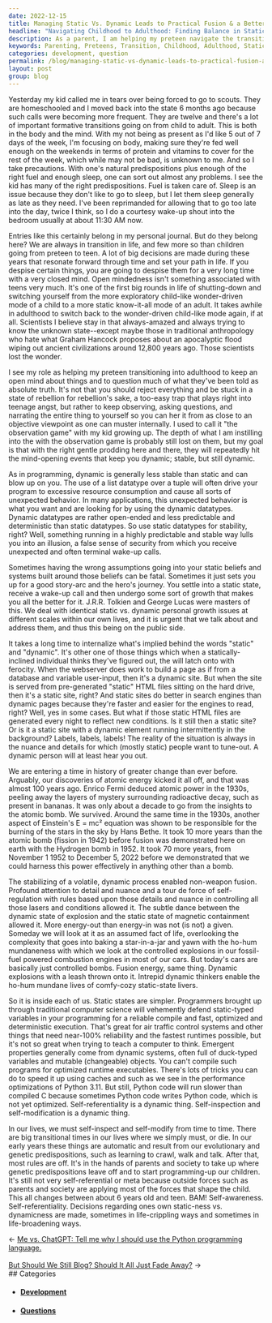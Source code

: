 ```yaml
---
date: 2022-12-15
title: Managing Static Vs. Dynamic Leads to Practical Fusion & a Better You
headline: "Navigating Childhood to Adulthood: Finding Balance in Static and Dynamic States"
description: As a parent, I am helping my preteen navigate the transition from childhood to adulthood by encouraging them to observe, ask questions, and narrate their experiences. I am teaching them the importance of both static and dynamic states of being, which are both necessary for growth, from developing atomic energy to the inner workings of our own lives. I am also reflecting on my own journey of self-inspection and self-modification, which I had to do in order to grow and develop during transitional periods.
keywords: Parenting, Preteens, Transition, Childhood, Adulthood, Static, Dynamic, Observation, Questions, Narration, Growth, Atomic Energy, Self-Inspection, Self-Modification, Development, Crawling, Walking, Talking, Self-Awareness, Decisions
categories: development, question
permalink: /blog/managing-static-vs-dynamic-leads-to-practical-fusion-a-better-you/
layout: post
group: blog
---
```



Yesterday my kid called me in tears over being forced to go to scouts. They are
homeschooled and I moved back into the state 6 months ago because such calls
were becoming more frequent. They are twelve and there's a lot of important
formative transitions going on from child to adult. This is both in the body
and the mind. With my not being as present as I'd like 5 out of 7 days of the
week, I'm focusing on body, making sure they're fed well enough on the weekends
in terms of protein and vitamins to cover for the rest of the week, which while
may not be bad, is unknown to me. And so I take precautions. With one's natural
predispositions plus enough of the right fuel and enough sleep, one can sort
out almost any problems. I see the kid has many of the right predispositions.
Fuel is taken care of. Sleep is an issue because they don't like to go to
sleep, but I let them sleep generally as late as they need. I've been
reprimanded for allowing that to go too late into the day, twice I think, so I
do a courtesy wake-up shout into the bedroom usually at about 11:30 AM now.

Entries like this certainly belong in my personal journal. But do they belong
here? We are always in transition in life, and few more so than children going
from preteen to teen. A lot of big decisions are made during these years that
resonate forward through time and set your path in life. If you despise certain
things, you are going to despise them for a very long time with a very closed
mind. Open mindedness isn't something associated with teens very much. It's one
of the first big rounds in life of shutting-down and switching yourself from
the more exploratory child-like wonder-driven mode of a child to a more static
know-it-all mode of an adult. It takes awhile in adulthood to switch back to
the wonder-driven child-like mode again, if at all. Scientists I believe stay
in that always-amazed and always trying to know the unknown state--except maybe
those in traditional anthropology who hate what Graham Hancock proposes about
an apocalyptic flood wiping out ancient civilizations around 12,800 years ago.
Those scientists lost the wonder.

I see my role as helping my preteen transitioning into adulthood to keep an
open mind about things and to question much of what they've been told as
absolute truth. It's not that you should reject everything and be stuck in a
state of rebellion for rebellion's sake, a too-easy trap that plays right into
teenage angst, but rather to keep observing, asking questions, and narrating
the entire thing to yourself so you can her it from as close to an objective
viewpoint as one can muster internally. I used to call it "the observation
game" with my kid growing up. The depth of what I am instilling into the with
the observation game is probably still lost on them, but my goal is that with
the right gentle prodding here and there, they will repeatedly hit the
mind-opening events that keep you dynamic; stable, but still dynamic.

As in programming, dynamic is generally less stable than static and can blow up
on you. The use of a list datatype over a tuple will often drive your program
to excessive resource consumption and cause all sorts of unexpected behavior.
In many applications, this unexpected behavior is what you want and are looking
for by using the dynamic datatypes. Dynamic datatypes are rather open-ended and
less predictable and deterministic than static datatypes. So use static
datatypes for stability, right? Well, something running in a highly predictable
and stable way lulls you into an illusion, a false sense of security from which
you receive unexpected and often terminal wake-up calls.

Sometimes having the wrong assumptions going into your static beliefs and
systems built around those beliefs can be fatal. Sometimes it just sets you up
for a good story-arc and the hero's journey. You settle into a static state,
receive a wake-up call and then undergo some sort of growth that makes you all
the better for it. J.R.R. Tolkien and George Lucas were masters of this. We
deal with identical static vs. dynamic personal growth issues at different
scales within our own lives, and it is urgent that we talk about and address
them, and thus this being on the public side.

It takes a long time to internalize what's implied behind the words "static"
and "dynamic". It's other one of those things which when a statically-inclined
individual thinks they've figured out, the will latch onto with ferocity. When
the webserver does work to build a page as if from a database and variable
user-input, then it's a dynamic site. But when the site is served from
pre-generated "static" HTML files sitting on the hard drive, then it's a static
site, right? And static sites do better in search engines than dynamic pages
because they're faster and easier for the engines to read, right? Well, yes in
some cases. But what if those static HTML files are generated every night to
reflect new conditions. Is it still then a static site? Or is it a static site
with a dynamic element running intermittently in the background? Labels,
labels, labels! The reality of the situation is always in the nuance and
details for which (mostly static) people want to tune-out. A dynamic person
will at least hear you out.

We are entering a time in history of greater change than ever before. Arguably,
our discoveries of atomic energy kicked it all off, and that was almost 100
years ago. Enrico Fermi deduced atomic power in the 1930s, peeling away the
layers of mystery surrounding radioactive decay, such as present in bananas. It
was only about a decade to go from the insights to the atomic bomb. We
survived. Around the same time in the 1930s, another aspect of Einstein's E =
mc² equation was shown to be responsible for the burning of the stars in the
sky by Hans Bethe. It took 10 more years than the atomic bomb (fission in 1942)
before fusion was demonstrated here on earth with the Hydrogen bomb in 1952. It
took 70 more years, from November 1 1952 to December 5, 2022 before we
demonstrated that we could harness this power effectively in anything other
than a bomb.

The stabilizing of a volatile, dynamic process enabled non-weapon fusion.
Profound attention to detail and nuance and a tour de force of self-regulation
with rules based upon those details and nuance in controlling all those lasers
and conditions allowed it. The subtle dance between the dynamic state of
explosion and the static state of magnetic containment allowed it. More
energy-out than energy-in was not (is not) a given. Someday we will look at it
as an assumed fact of life, overlooking the complexity that goes into baking a
star-in-a-jar and yawn with the ho-hum mundaneness with which we look at the
controlled explosions in our fossil-fuel powered combustion engines in most of
our cars. But today's cars are basically just controlled bombs. Fusion energy,
same thing. Dynamic explosions with a leash thrown onto it. Intrepid dynamic
thinkers enable the ho-hum mundane lives of comfy-cozy static-state livers.

So it is inside each of us. Static states are simpler. Programmers brought up
through traditional computer science will vehemently defend static-typed
variables in your programming for a reliable compile and fast, optimized and
deterministic execution. That's great for air traffic control systems and other
things that need near-100% reliability and the fastest runtimes possible, but
it's not so great when trying to teach a computer to think. Emergent properties
generally come from dynamic systems, often full of duck-typed variables and
mutable (changeable) objects. You can't compile such programs for optimized
runtime executables. There's lots of tricks you can do to speed it up using
caches and such as we see in the performance optimizations of Python 3.11. But
still, Python code will run slower than compiled C because sometimes Python
code writes Python code, which is not yet optimized. Self-referentiality is a
dynamic thing. Self-inspection and self-modification is a dynamic thing.

In our lives, we must self-inspect and self-modify from time to time. There are
big transitional times in our lives where we simply must, or die. In our early
years these things are automatic and result from our evolutionary and genetic
predispositions, such as learning to crawl, walk and talk. After that, most
rules are off. It's in the hands of parents and society to take up where
genetic predispositions leave off and to start programming-up our children.
It's still not very self-referential or meta because outside forces such as
parents and society are applying most of the forces that shape the child. This
all changes between about 6 years old and teen. BAM! Self-awareness.
Self-referentiality. Decisions regarding ones own static-ness vs. dynamicness
are made, sometimes in life-crippling ways and sometimes in life-broadening
ways.


<div class="arrow-links"><div class="post-nav-prev"><span class="arrow">&larr;&nbsp;</span><a href="/blog/me-vs-chatgpt-tell-me-why-i-should-use-the-python-programming-language/">Me vs. ChatGPT: Tell me why I should use the Python programming language.</a></div> &nbsp; <div class="post-nav-next"><a href="/blog/but-should-we-still-blog-should-it-all-just-fade-away/">But Should We Still Blog? Should It All Just Fade Away?</a><span class="arrow">&nbsp;&rarr;</span></div></div>
## Categories

<ul>
<li><h4><a href='/development/'>Development</a></h4></li>
<li><h4><a href='/question/'>Questions</a></h4></li></ul>